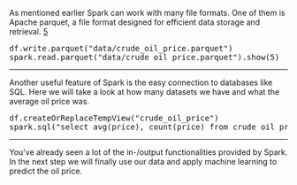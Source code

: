 As mentioned earlier Spark can work with many file formats. One of them is Apache parquet, a file format designed for efficient data storage and retrieval. [5](https://databricks.com/glossary/what-is-parquet)
<pre class="file" data-target="clipboard">
df.write.parquet("data/crude_oil_price.parquet")
spark.read.parquet("data/crude_oil_price.parquet").show(5)
</pre>

---

Another useful feature of Spark is the easy connection to databases like SQL. 
Here we will take a look at how many datasets we have and what the average oil price was. 
<pre class="file" data-target="clipboard">
df.createOrReplaceTempView("crude_oil_price")
spark.sql("select avg(price), count(price) from crude_oil_price").show()
</pre>

---

You've already seen a lot of the in-/output functionalities provided by Spark. In the next step we will finally use our data and apply machine learning to predict the oil price. 